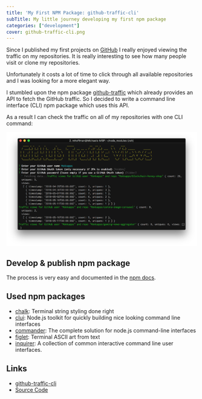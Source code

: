 ```yaml
---
title: 'My First NPM Package: github-traffic-cli'
subTitle: My little journey developing my first npm package
categories: ["development"]
cover: github-traffic-cli.png
---
```


Since I published my first projects on [GitHub](https://github.com/Mokkapps) I really enjoyed viewing the traffic on my repositories. It is really interesting to see how many people visit or clone my repositories.

Unfortunately it costs a lot of time to click through all available repositories and I was looking for a more elegant way.

I stumbled upon the npm package [github-traffic](https://www.npmjs.com/package/github-traffic) which already provides an API to fetch the GitHub traffic. So I decided to write a command line interface (CLI) npm package which uses this API.

As a result I can check the traffic on all of my repositories with one CLI command:

!["github-traffic-cli" Screenshot](./github-traffic-cli.png)

## Develop & publish npm package

The process is very easy and documented in the [npm docs](https://docs.npmjs.com/getting-started/publishing-npm-packages).

## Used npm packages

- [chalk](https://www.npmjs.com/package/chalk): Terminal string styling done right
- [clui](https://www.npmjs.com/package/clui): Node.js toolkit for quickly building nice looking command line interfaces
- [commander](https://www.npmjs.com/package/commander): The complete solution for node.js command-line interfaces
- [figlet](https://www.npmjs.com/package/figlet): Terminal ASCII art from text
- [inquirer](https://www.npmjs.com/package/inquirer): A collection of common interactive command line user interfaces.

## Links

- [github-traffic-cli](https://www.npmjs.com/package/github-traffic-cli)
- [Source Code](https://github.com/Mokkapps/github-traffic-cli)
